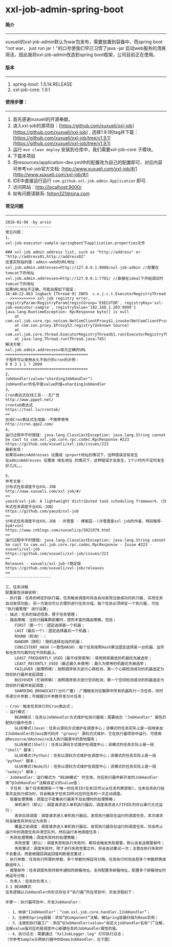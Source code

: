 # xxl-job-admin-spring-boot

#### 简介
---
xuxueli的xxl-job-admin默认为war包发布，需要放置到容器中，而spring boot “not war， just run jar！”的口号使我们早已习惯了java -jar 启动web服务的清爽简洁，因此我将xxl-job-admin改造到spring boot框架，公司目前正在使用。

#### 版本
---
1. spring-boot: 1.5.14.RELEASE
2. xxl-job-core: 1.9.1

#### 使用步骤：
---
1. 首先感谢xuxueli的开源奉献。
2. 进入xxl-job的源项目：[https://github.com/xuxueli/xxl-job](https://github.com/xuxueli/xxl-job) ,
   选择1.9.1的tag并下载：[https://github.com/xuxueli/xxl-job/tree/v1.9.1](https://github.com/xuxueli/xxl-job/tree/v1.9.1)
3. 运行 `mvn clean deploy` 安装到仓库中，我们需要xxl-job-core 子模块。
4. 下载本项目
5. 将resources/application-dev.yml中的配置改为自己的配置即可，对应内容可参考xxl-job官方文档: [http://www.xuxueli.com/xxl-job/#/](http://www.xuxueli.com/xxl-job/#/)
6. IDE中直接运行运行 `com.github.xxl.job.admin.Application` 即可.
7. 访问网站：[http://localhost:9000/](http://localhost:9000/)
8. 如有问题请联系: felton321@sina.com

#### 常见问题
---
```
2018-02-08 -by arvin
--------------------
常见问题：
1，
xxl-job-executor-sample-springboot下application.properties文件

### xxl-job admin address list, such as "http://address" or "http://address01,http://address02"
这里实际指的是：admin-web的URL地址：
xxl.job.admin.addresses=http://127.0.0.1:8080/xxl-job-admin //部署在tomcat下的地址
xxl.job.admin.addresses=http://127.0.0.1:7701/ //直接在ideal下开始调试时tomcat下的地址
如果URL地址不正确，可能会报如下错误：
16:48:22.863 logback [Thread-9] INFO  c.x.j.c.t.ExecutorRegistryThread - >>>>>>>>>>> xxl-job registry error, registryParam:RegistryParam{registGroup='EXECUTOR', registryKey='xxl-job-executor-sample', registryValue='192.168.1.203:9999'}
java.lang.RuntimeException: RpcResponse byte[] is null
	at com.xxl.job.core.rpc.netcom.NetComClientProxy$1.invoke(NetComClientProxy.java:65)
	at com.sun.proxy.$Proxy53.registry(Unknown Source)
	at com.xxl.job.core.thread.ExecutorRegistryThread$1.run(ExecutorRegistryThread.java:57)
	at java.lang.Thread.run(Thread.java:745)
解决方案：
xxl.job.admin.addresses=改为正确的URL
====================================
子程序可以使用永久不执行的cron的示例：
0 0 3 1 1 ? 2099
====================================
2，
JobHandler(value="shardingJobHandler")
JobHandler的名字是value的值=shardingJobHandler
3，
Cron表达式在线工具---无广告
http://www.pppet.net/
crontab表达式
https://tool.lu/crontab/
==
在线Cron表达式生成器--不推荐使用
http://cron.qqe2.com/
4，
运行过程中不时报错: java.lang.ClassCastException: java.lang.String cannot be cast to com.xxl.job.core.rpc.codec.RpcResponse #223
https://github.com/xuxueli/xxl-job/issues/223
最新发现：
如果将adminAddresses 设置成 ip+port地址的情况下，这种错误没有发生
在adminAddresses 设置成 域名地址 的情况下，这种错误才会发生，1个小时内不定时发生好几次。。。

5，
参考文章：
分布式任务调度平台XXL-JOB
http://www.xuxueli.com/xxl-job/#/
==
yaozd/xxl-job: A lightweight distributed task scheduling framework.（分布式任务调度平台XXL-JOB）
https://github.com/yaozd/xxl-job
==
分布式任务调度平台XXL-JOB - 许雪里 - 博客园--(许雪里是xxl-job的作者，特别推荐-byArvin)
https://www.cnblogs.com/xuxueli/p/5021979.html
==
运行过程中不时报错: java.lang.ClassCastException: java.lang.String cannot be cast to com.xxl.job.core.rpc.codec.RpcResponse · Issue #223 · xuxueli/xxl-job
https://github.com/xuxueli/xxl-job/issues/223
==
Releases · xuxueli/xxl-job-(稳定版
https://github.com/xuxueli/xxl-job/releases
==
--------------------

三、任务详解
配置属性详细说明：
- 执行器：任务的绑定的执行器，任务触发调度时将会自动发现注册成功的执行器, 实现任务自动发现功能; 另一方面也可以方便的进行任务分组。每个任务必须绑定一个执行器, 可在 "执行器管理" 进行设置;
- 描述：任务的描述信息，便于任务管理；
- 路由策略：当执行器集群部署时，提供丰富的路由策略，包括；
    FIRST（第一个）：固定选择第一个机器；
    LAST（最后一个）：固定选择最后一个机器；
    ROUND（轮询）：；
    RANDOM（随机）：随机选择在线的机器；
    CONSISTENT_HASH（一致性HASH）：每个任务按照Hash算法固定选择某一台机器，且所有任务均匀散列在不同机器上。
    LEAST_FREQUENTLY_USED（最不经常使用）：使用频率最低的机器优先被选举；
    LEAST_RECENTLY_USED（最近最久未使用）：最久为使用的机器优先被选举；
    FAILOVER（故障转移）：按照顺序依次进行心跳检测，第一个心跳检测成功的机器选定为目标执行器并发起调度；
    BUSYOVER（忙碌转移）：按照顺序依次进行空闲检测，第一个空闲检测成功的机器选定为目标执行器并发起调度；
    SHARDING_BROADCAST(分片广播)：广播触发对应集群中所有机器执行一次任务，同时传递分片参数；可根据分片参数开发分片任务；

- Cron：触发任务执行的Cron表达式；
- 运行模式：
    BEAN模式：任务以JobHandler方式维护在执行器端；需要结合 "JobHandler" 属性匹配执行器中任务；
    GLUE模式(Java)：任务以源码方式维护在调度中心；该模式的任务实际上是一段继承自IJobHandler的Java类代码并 "groovy" 源码方式维护，它在执行器项目中运行，可使用@Resource/@Autowire注入执行器里中的其他服务；
    GLUE模式(Shell)：任务以源码方式维护在调度中心；该模式的任务实际上是一段 "shell" 脚本；
    GLUE模式(Python)：任务以源码方式维护在调度中心；该模式的任务实际上是一段 "python" 脚本；
    GLUE模式(NodeJS)：任务以源码方式维护在调度中心；该模式的任务实际上是一段 "nodejs" 脚本；
- JobHandler：运行模式为 "BEAN模式" 时生效，对应执行器中新开发的JobHandler类“@JobHandler”注解自定义的value值；
- 子任务：每个任务都拥有一个唯一的任务ID(任务ID可以从任务列表获取)，当本任务执行结束并且执行成功时，将会触发子任务ID所对应的任务的一次主动调度。
- 阻塞处理策略：调度过于密集执行器来不及处理时的处理策略；
    单机串行（默认）：调度请求进入单机执行器后，调度请求进入FIFO队列并以串行方式运行；
    丢弃后续调度：调度请求进入单机执行器后，发现执行器存在运行的调度任务，本次请求将会被丢弃并标记为失败；
    覆盖之前调度：调度请求进入单机执行器后，发现执行器存在运行的调度任务，将会终止运行中的调度任务并清空队列，然后运行本地调度任务；
- 失败处理策略；调度失败时的处理策略；
    失败告警（默认）：调度失败和执行失败时，都将会触发失败报警，默认会发送报警邮件；
    失败重试：调度失败时，除了进行失败告警之外，将会自动重试一次；注意在执行失败时不会重试，而是根据回调返回值判断是否重试；
- 执行参数：任务执行所需的参数，多个参数时用逗号分隔，任务执行时将会把多个参数转换成数组传入；
- 报警邮件：任务调度失败时邮件通知的邮箱地址，支持配置多邮箱地址，配置多个邮箱地址时用逗号分隔；
- 负责人：任务的负责人；
3.1 BEAN模式
任务逻辑以JobHandler的形式存在于“执行器”所在项目中，开发流程如下：

步骤一：执行器项目中，开发JobHandler：

 - 1、继承"IJobHandler"：“com.xxl.job.core.handler.IJobHandler”；
 - 2、注册到Spring容器：添加“@Component”注解，被Spring容器扫描为Bean实例；
 - 3、注册到执行器工厂：添加“@JobHandler(value="自定义jobhandler名称")”注解，注解value值对应的是调度中心新建任务的JobHandler属性的值。
 - 4、执行日志：需要通过 "XxlJobLogger.log" 打印执行日志；
（可参考Sample示例执行器中的DemoJobHandler，见下图）
```